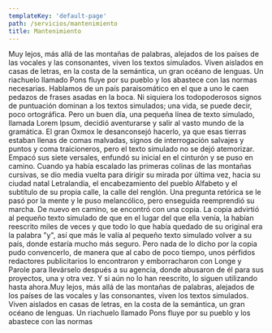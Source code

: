 ```yaml
---
templateKey: 'default-page'
path: /servicios/mantenimiento
title: Mantenimiento
---
```

Muy lejos, más allá de las montañas de palabras, alejados de los países de las vocales y las consonantes, viven los textos simulados. Viven aislados en casas de letras, en la costa de la semántica, un gran océano de lenguas. Un riachuelo llamado Pons fluye por su pueblo y los abastece con las normas necesarias. Hablamos de un país paraisomático en el que a uno le caen pedazos de frases asadas en la boca. Ni siquiera los todopoderosos signos de puntuación dominan a los textos simulados; una vida, se puede decir, poco ortográfica. Pero un buen día, una pequeña línea de texto simulado, llamada Lorem Ipsum, decidió aventurarse y salir al vasto mundo de la gramática. El gran Oxmox le desanconsejó hacerlo, ya que esas tierras estaban llenas de comas malvadas, signos de interrogación salvajes y puntos y coma traicioneros, pero el texto simulado no se dejó atemorizar. Empacó sus siete versales, enfundó su inicial en el cinturón y se puso en camino. Cuando ya había escalado las primeras colinas de las montañas cursivas, se dio media vuelta para dirigir su mirada por última vez, hacia su ciudad natal Letralandia, el encabezamiento del pueblo Alfabeto y el subtítulo de su propia calle, la calle del renglón. Una pregunta retórica se le pasó por la mente y le puso melancólico, pero enseguida reemprendió su marcha. De nuevo en camino, se encontró con una copia. La copia advirtió al pequeño texto simulado de que en el lugar del que ella venía, la habían reescrito miles de veces y que todo lo que había quedado de su original era la palabra "y", así que más le valía al pequeño texto simulado volver a su país, donde estaría mucho más seguro. Pero nada de lo dicho por la copia pudo convencerlo, de manera que al cabo de poco tiempo, unos pérfidos redactores publicitarios lo encontraron y emborracharon con Longe y Parole para llevárselo después a su agencia, donde abusaron de él para sus proyectos, una y otra vez. Y si aún no lo han reescrito, lo siguen utilizando hasta ahora.Muy lejos, más allá de las montañas de palabras, alejados de los países de las vocales y las consonantes, viven los textos simulados. Viven aislados en casas de letras, en la costa de la semántica, un gran océano de lenguas. Un riachuelo llamado Pons fluye por su pueblo y los abastece con las normas